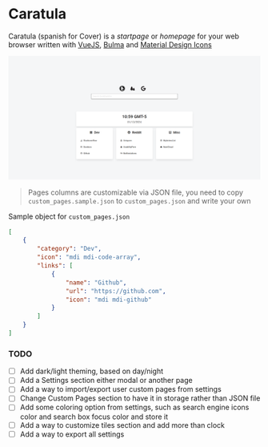 # Caratula

Caratula (spanish for Cover) is a *startpage* or *homepage* for your web browser written with [VueJS](https://vuejs.org/), [Bulma](https://bulma.io/) and [Material Design Icons](https://pictogrammers.com/library/mdi/)

 ![Default page](/sample_screenshot.png)

> Pages columns are customizable via JSON file, you need to copy `custom_pages.sample.json` to `custom_pages.json` and write your own

Sample object for `custom_pages.json`

```json
[
    {
        "category": "Dev",
        "icon": "mdi mdi-code-array",
        "links": [
            {
                "name": "Github",
                "url": "https://github.com",
                "icon": "mdi mdi-github"
            }
        ]
    }
]
```

### TODO

- [ ] Add dark/light theming, based on day/night
- [ ] Add a Settings section either modal or another page
- [ ] Add a way to import/export user custom pages from settings
- [ ] Change Custom Pages section to have it in storage rather than JSON file
- [ ] Add some coloring option from settings, such as search engine icons color and search box focus color and store it
- [ ] Add a way to customize tiles section and add more than clock
- [ ] Add a way to export all settings